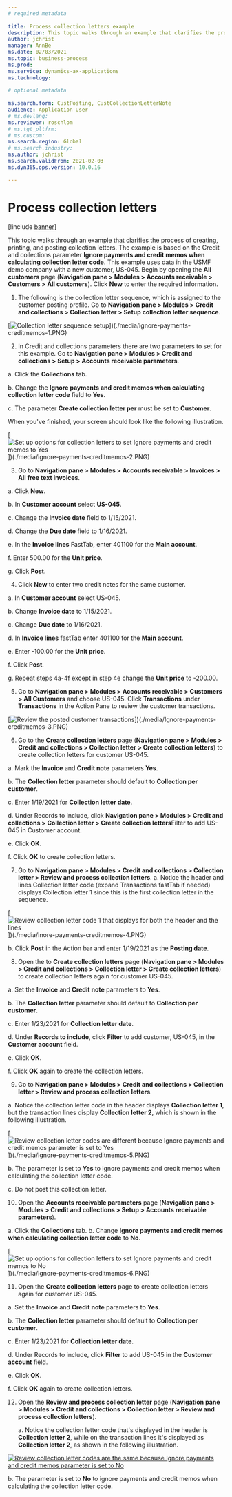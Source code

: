 ```yaml
--- 
# required metadata 
 
title: Process collection letters example
description: This topic walks through an example that clarifies the process of creating, printing, and posting collection letters. 
author: jchrist
manager: AnnBe 
ms.date: 02/03/2021
ms.topic: business-process 
ms.prod:  
ms.service: dynamics-ax-applications 
ms.technology:  
 
# optional metadata 
 
ms.search.form: CustPosting, CustCollectionLetterNote   
audience: Application User 
# ms.devlang:  
ms.reviewer: roschlom
# ms.tgt_pltfrm:  
# ms.custom:  
ms.search.region: Global
# ms.search.industry: 
ms.author: jchrist
ms.search.validFrom: 2021-02-03 
ms.dyn365.ops.version: 10.0.16

---
```

# Process collection letters

[!include [banner](../../includes/banner.md)]

This topic walks through an example that clarifies the process of creating, printing, and posting collection letters. The example is based on the Credit and collections parameter **Ignore payments and credit memos when calculating collection letter code**. This example uses data in the USMF demo company with a new customer, US-045. Begin by opening the **All customers** page (**Navigation pane > Modules > Accounts receivable > Customers > All customers**). Click **New** to enter the required information.

1. The following is the collection letter sequence, which is assigned to the customer posting profile. Go to **Navigation pane > Modules > Credit and collections > Collection letter > Setup collection letter sequence**.

 [![Collection letter sequence setup](./media/Ignore-payments-creditmemos-1.PNG)])(./media/Ignore-payments-creditmemos-1.PNG)

2. In Credit and collections parameters there are two parameters to set for this example. Go to **Navigation pane > Modules > Credit and collections > Setup > Accounts receivable parameters**. 

 a. Click the **Collections** tab. 
 
 b. Change the **Ignore payments and credit memos when calculating collection letter code** field to **Yes**.  
 
 c. The parameter **Create collection letter per** must be set to **Customer**. 
 
 When you've finished, your screen should look like the following illustration. 

 [![Set up options for collection letters to set Ignore payments and credit memos to Yes](./media/Ignore-payments-creditmemos-2.PNG)])(./media/Ignore-payments-creditmemos-2.PNG)

3. Go to **Navigation pane > Modules > Accounts receivable > Invoices > All free text invoices**.
 
 a. Click **New**.
 
 b. In **Customer account** select **US-045**.
 
 c. Change the **Invoice date** field to 1/15/2021.
 
 d. Change the **Due date** field to 1/16/2021.
 
 e. In the **Invoice lines** FastTab, enter 401100 for the **Main account**.
 
 f. Enter 500.00 for the **Unit price**.
 
 
 g. Click **Post**.

4. Click **New** to enter two credit notes for the same customer.  

 a. In **Customer account** select US-045.
 
 b. Change **Invoice date** to 1/15/2021.
 
 c. Change **Due date** to 1/16/2021.
 
 d. In **Invoice lines** fastTab enter 401100 for the **Main account**.
 
 e. Enter -100.00 for the **Unit price**.
 
 f. Click **Post**.
 
 g. Repeat steps 4a-4f except in step 4e change the **Unit price** to -200.00.

5. Go to **Navigation pane > Modules > Accounts receivable > Customers > All Customers** and choose US-045. Click **Transactions** under **Transactions** in the Action Pane to review the customer transactions.

 [![Review the posted customer transactions](./media/Ignore-payments-creditmemos-3.PNG)])(./media/Ignore-payments-creditmemos-3.PNG)

6. Go to the **Create collection letters** page (**Navigation pane > Modules > Credit and collections > Collection letter > Create collection letters**) to create collection letters for customer US-045.

 a. Mark the **Invoice** and **Credit note** parameters **Yes**.
 
 b. The **Collection letter** parameter should default to **Collection per customer**.
 
 c. Enter 1/19/2021 for **Collection letter date**.
 
 d. Under Records to include, click  **Navigation pane > Modules > Credit and collections > Collection letter > Create collection letters**Filter to add US-045 in Customer account.
 
 e. Click **OK**.
 
 f. Click **OK** to create collection letters.

7. Go to **Navigation pane > Modules > Credit and collections > Collection letter > Review and process collection letters**.
 a. Notice the header and lines Collection letter code (expand Transactions fastTab if needed) displays Collection letter 1 since this is the first collection letter in the sequence. 

 [![Review collection letter code 1 that displays for both the header and the lines](./media/Ignore-payments-creditmemos-4.PNG)])(./media/Inore-payments-creditmemos-4.PNG)

 b. Click **Post** in the Action bar and enter 1/19/2021 as the **Posting date**.

8. Open the to **Create collection letters** page (**Navigation pane > Modules > Credit and collections > Collection letter > Create collection letters**) to create collection letters again for customer US-045.

 a. Set the **Invoice** and **Credit note** parameters to **Yes**.
 
 b. The **Collection letter** parameter should default to **Collection per customer**.
 
 c. Enter 1/23/2021 for **Collection letter date**.
 
 d. Under **Records to include**, click **Filter** to add customer, US-045, in the **Customer account** field.
 
 e. Click **OK**.
 
 f. Click **OK** again to create the collection letters. 

9. Go to **Navigation pane > Modules > Credit and collections > Collection letter > Review and process collection letters**.

 a. Notice the collection letter code in the header displays **Collection letter 1**, but the transaction lines display **Collection letter 2**, which is shown in the following illustration. 

 [![Review collection letter codes are different because Ignore payments and credit memos parameter is set to Yes](./media/Ignore-payments-creditmemos-5.PNG)])(./media/Ignore-payments-creditmemos-5.PNG)

 b. The parameter is set to **Yes** to ignore payments and credit memos when calculating the collection letter code.
 
 c. Do not post this collection letter.

10. Open the **Accounts receivable parameters** page (**Navigation pane > Modules > Credit and collections > Setup > Accounts receivable parameters**).
 
 a. Click the **Collections** tab.
 b. Change **Ignore payments and credit memos when calculating collection letter code** to **No**.

 [![Set up options for collection letters to set Ignore payments and credit memos to No](./media/Ignore-payments-creditmemos-6.PNG)])(./media/Ignore-payments-creditmemos-6.PNG)

11. Open the **Create collection letters** page to create collection letters again for customer US-045.

 a. Set the **Invoice** and **Credit note** parameters to **Yes**.
 
 b. The **Collection letter** parameter should default to **Collection per customer**.
 
 c. Enter 1/23/2021 for **Collection letter date**.
 
 d. Under Records to include, click **Filter** to add US-045 in the **Customer account** field.
 
 e. Click **OK**.
 
 f. Click **OK** again to create collection letters. 

12. Open the **Review and process collection letter** page (**Navigation pane > Modules > Credit and collections > Collection letter > Review and process collection letters**).
    
    a. Notice the collection letter code that's displayed in the header is **Collection letter 2**, while on the transaction lines it's displayed as **Collection letter 2**, as shown in the following illustration.

[![Review collection letter codes are the same because Ignore payments and credit memos parameter is set to No](./media/Ignore-payments-creditmemos-7.PNG)](./media/Ignore-payments-creditmemos-7.PNG)

   b. The parameter is set to **No** to ignore payments and credit memos when calculating the collection letter code. 

